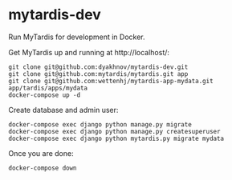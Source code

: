 # mytardis-dev
Run MyTardis for development in Docker.

Get MyTardis up and running at http://localhost/:
```
git clone git@github.com:dyakhnov/mytardis-dev.git
git clone git@github.com:mytardis/mytardis.git app
git clone git@github.com:wettenhj/mytardis-app-mydata.git app/tardis/apps/mydata
docker-compose up -d
```

Create database and admin user:
```
docker-compose exec django python manage.py migrate
docker-compose exec django python manage.py createsuperuser
docker-compose exec django python mytardis.py migrate mydata
```

Once you are done:
```
docker-compose down
```

